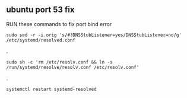 ## ubuntu port 53 fix

RUN these commands to fix port bind error

    sudo sed -r -i.orig 's/#?DNSStubListener=yes/DNSStubListener=no/g' /etc/systemd/resolved.conf

.

    sudo sh -c 'rm /etc/resolv.conf && ln -s /run/systemd/resolve/resolv.conf /etc/resolv.conf'
.

    systemctl restart systemd-resolved
